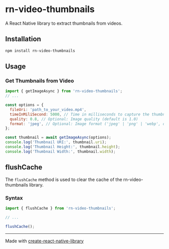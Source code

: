 # rn-video-thumbnails

A React Native library to extract thumbnails from videos.

## Installation

```sh
npm install rn-video-thumbnails
```

## Usage

### Get Thumbnails from Video

```javascript
import { getImageAsync } from 'rn-video-thumbnails';
// ...

const options = {
  fileUri: 'path_to_your_video.mp4',
  timeInMiliSecond: 5000, // Time in milliseconds to capture the thumbnail
  quality: 0.8, // Optional: Image quality (default is 1.0)
  format: 'jpeg', // Optional: Image format ('jpeg' | 'png' | 'webp', default is 'jpeg')
};

const thumbnail = await getImageAsync(options);
console.log('Thumbnail URI:', thumbnail.uri);
console.log('Thumbnail Height:', thumbnail.height);
console.log('Thumbnail Width:', thumbnail.width);
```

## flushCache

The `flushCache` method is used to clear the cache of the rn-video-thumbnails library.

### Syntax

```javascript
import { flushCache } from 'rn-video-thumbnails';

// ...

flushCache();
```

---

Made with [create-react-native-library](https://github.com/callstack/react-native-builder-bob)